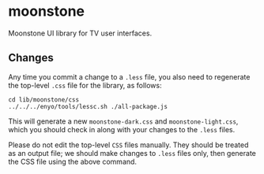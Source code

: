 # moonstone

Moonstone UI library for TV user interfaces.

## Changes

Any time you commit a change to a `.less` file, you also need to regenerate the
top-level `.css` file for the library, as follows:

    cd lib/moonstone/css
    ../../../enyo/tools/lessc.sh ./all-package.js 

This will generate a new `moonstone-dark.css` and  `moonstone-light.css`, which you should check in along with
your changes to the `.less` files.

Please do not edit the top-level `CSS` files manually.  They should be
treated as an output file; we should make changes to `.less` files only, then
generate the CSS file using the above command.
